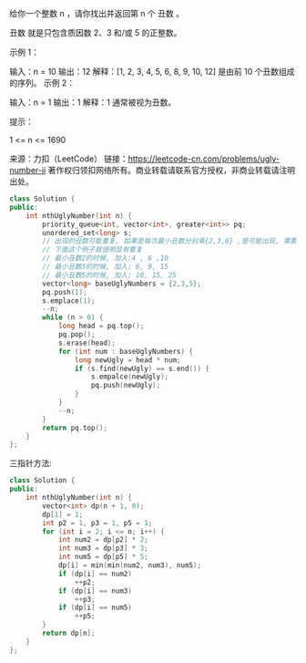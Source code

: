 给你一个整数 n ，请你找出并返回第 n 个 丑数 。

丑数 就是只包含质因数 2、3 和/或 5 的正整数。

 

示例 1：

输入：n = 10
输出：12
解释：[1, 2, 3, 4, 5, 6, 8, 9, 10, 12] 是由前 10 个丑数组成的序列。
示例 2：

输入：n = 1
输出：1
解释：1 通常被视为丑数。


提示：

1 <= n <= 1690

来源：力扣（LeetCode）
链接：https://leetcode-cn.com/problems/ugly-number-ii
著作权归领扣网络所有。商业转载请联系官方授权，非商业转载请注明出处。

```cpp
class Solution {
public:
    int nthUglyNumber(int n) {
        priority_queue<int, vector<int>, greater<int>> pq;
        unordered_set<long> s;
        // 出现的丑数可能重复, 如果是每次最小丑数分别乘{2,3,6} ,是可能出现, 需要去重
        // 下面这个例子就很明显有重复
        // 最小丑数2的时候, 加入:4 , 6 ,10
        // 最小丑数3的时候, 加入: 6, 9, 15
        // 最小丑数5的时候, 加入: 10, 15, 25 
        vector<long> baseUglyNumbers = {2,3,5};
        pq.push(1);
        s.emplace(1);
        --n;
        while (n > 0) {
            long head = pq.top();
            pq.pop();
            s.erase(head);
            for (int num : baseUglyNumbers) {
                long newUgly = head * num;
                if (s.find(newUgly) == s.end()) {
                    s.empalce(newUgly);
                    pq.push(newUgly);
                }
            }
            --n;
        }
        return pq.top();
    }
};
```

三指针方法: 

```cpp
class Solution {
public:
    int nthUglyNumber(int n) {
        vector<int> dp(n + 1, 0);
        dp[1] = 1;
        int p2 = 1, p3 = 1, p5 = 1;
        for (int i = 2; i <= n; i++) {
            int num2 = dp[p2] * 2;
            int num3 = dp[p3] * 3;
            int num5 = dp[p5] * 5;
            dp[i] = min(min(num2, num3), num5);
            if (dp[i] == num2)
                ++p2;
            if (dp[i] == num3)
                ++p3;
            if (dp[i] == num5)
                ++p5;
        }
        return dp[n];
    }
};
```

